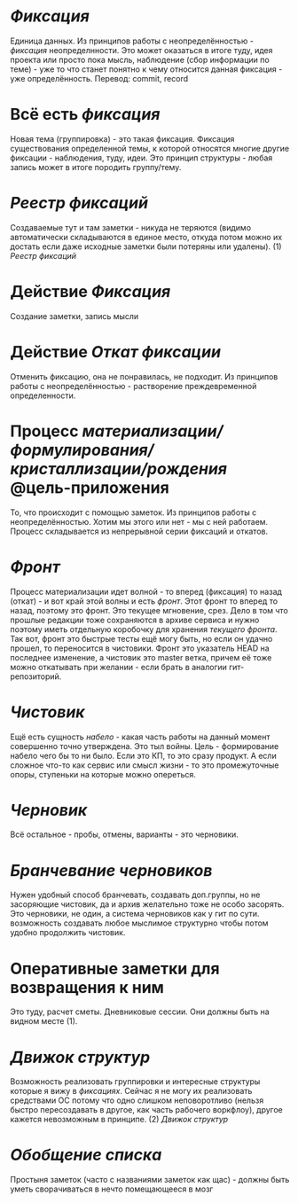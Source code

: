# *Фиксация*

Единица данных. Из принципов работы с неопределённостью - *фиксация* неопределнности. Это может оказаться в итоге туду, идея проекта или просто пока мысль, наблюдение (сбор информации по теме) - уже то что станет понятно к чему относится данная фиксация - уже определённость. Перевод: commit, record

# Всё есть *фиксация*
Новая тема (группировка) - это такая фиксация. Фиксация существования определенной темы, к которой относятся многие другие фиксации - наблюдения, туду, идеи. Это принцип структуры - любая запись может в итоге породить группу/тему.

# *Реестр фиксаций*
Создаваемые тут и там заметки - никуда не теряются (видимо автоматически складываются в единое место, откуда потом можно их достать если даже исходные заметки были потеряны или удалены). (1) *Реестр фиксаций* 

# Действие *Фиксация*
Создание заметки, запись мысли

# Действие *Откат фиксации*
Отменить фиксацию, она не понравилась, не подходит. Из принципов работы с неопределённостью - растворение преждевременной определенности.

# Процесс *материализации/формулирования/кристаллизации/рождения* @цель-приложения
То, что происходит с помощью заметок. Из принципов работы с неопределённостью. Хотим мы этого или нет - мы с ней работаем. Процесс складывается из непрерывной серии фиксаций и откатов.

# *Фронт*
Процесс материализации идет волной - то вперед (фиксация) то назад (откат) - и вот край этой волны и есть *фронт*. Этот фронт то вперед то назад, поэтому это фронт. Это текущее мгновение, срез. Дело в том что прошлые редакции тоже сохраняются в архиве сервиса и нужно поэтому иметь отдельную коробочку для хранения *текущего фронта*. Так вот, фронт это быстрые тесты ещё могу быть, но если он удачно прошел, то переносится в чистовики. Фронт это указатель HEAD на последнее изменение, а чистовик это master ветка, причем её тоже можно откатывать при желании - если брать в аналогии гит-репозиторий.

# *Чистовик*
Ещё есть сущность *набело* - какая часть работы на данный момент совершенно точно утверждена. Это тыл войны. Цель - формирование набело чего бы то ни было. Если это КП, то это сразу продукт. А если сложное что-то как сервис или смысл жизни - то это промежуточные опоры, ступеньки на которые можно опереться.

# *Черновик*
Всё остальное - пробы, отмены, варианты - это черновики.

# *Бранчевание черновиков*
Нужен удобный способ бранчевать, создавать доп.группы, но не засоряющие чистовик, да и архив желательно тоже не особо засорять. Это черновики, не один, а система черновиков как у гит по сути. возможность создавать любое мыслимое структурно чтобы потом удобно продолжить чистовик.

# Оперативные заметки для возвращения к ним
Это туду, расчет сметы. Дневниковые сессии. Они должны быть на видном месте (1).

# *Движок структур*
Возможность реализовать группировки и интересные структуры которые я вижу в *фиксациях*. Сейчас я не могу их реализовать средствами ОС потому что одно слишком неповоротливо (нельзя быстро пересоздавать в другое, как часть рабочего воркфлоу), другое кажется невозможным в принципе. (2) *Движок структур*

# *Обобщение списка*
Простыня заметок (часто с названиями заметок как щас) - должны быть уметь сворачиваться в нечто помещающееся в мозг

<!-- {"date":"2016-06-05T19:34:26.171Z","id":"c48650e0-2def-11e7-ac68-e7ffc3e8682c","excerpt":"Единица данных. Из принципов работы с..."} -->